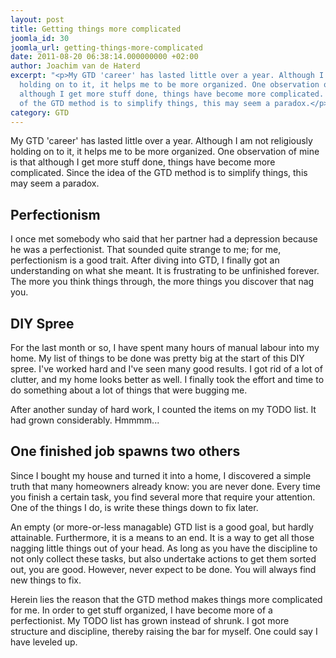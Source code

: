 ```yaml
---
layout: post
title: Getting things more complicated
joomla_id: 30
joomla_url: getting-things-more-complicated
date: 2011-08-20 06:38:14.000000000 +02:00
author: Joachim van de Haterd
excerpt: "<p>My GTD 'career' has lasted little over a year. Although I am not religiously
  holding on to it, it helps me to be more organized. One observation of mine is that
  although I get more stuff done, things have become more complicated. Since the idea
  of the GTD method is to simplify things, this may seem a paradox.</p>"
category: GTD
---
```

<p>My GTD 'career' has lasted little over a year. Although I am not religiously holding on to it, it helps me to be more organized. One observation of mine is that although I get more stuff done, things have become more complicated. Since the idea of the GTD method is to simplify things, this may seem a paradox.</p>

<h2>Perfectionism</h2>
<p>I once met somebody who said that her partner had a depression because he was a perfectionist. That sounded quite strange to me; for me, perfectionism is a good trait. After diving into GTD, I finally got an understanding on what she meant. It is frustrating to be unfinished forever. The more you think things through, the more things you discover that nag you.</p>
<h2>DIY Spree</h2>
<p>For the last month or so, I have spent many hours of manual labour into my home. My list of things to be done was pretty big at the start of this DIY spree. I've worked hard and I've seen many good results. I got rid of a lot of clutter, and my home looks better as well. I finally took the effort and time to do something about a lot of things that were bugging me. </p>
<p>After another sunday of hard work, I counted the items on my TODO list. It had grown considerably. Hmmmm... </p>
<h2>One finished job spawns two others</h2>
<p>Since I bought my house and turned it into a home, I discovered a simple truth that many homeowners already know: you are never done. Every time you finish a certain task, you find several more that require your attention. One of the things I do, is write these things down to fix later. </p>
<p>An empty (or more-or-less managable) GTD list is a good goal, but hardly attainable. Furthermore, it is a means to an end. It is a way to get all those nagging little things out of your head. As long as you have the discipline to not only collect these tasks, but also undertake actions to get them sorted out, you are good. However, never expect to be done. You will always find new things to fix.</p>
<p>Herein lies the reason that the GTD method makes things more complicated for me. In order to get stuff organized, I have become more of a perfectionist. My TODO list has grown instead of shrunk. I got more structure and discipline, thereby raising the bar for myself. One could say I have leveled up. </p>
